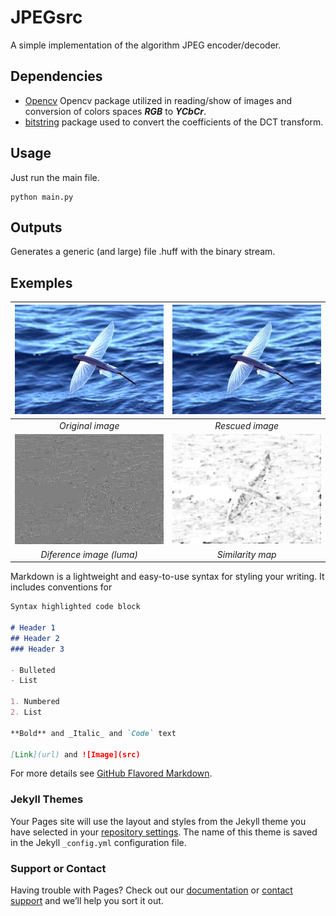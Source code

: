 # JPEGsrc

A simple implementation of the algorithm JPEG encoder/decoder.

## Dependencies

- [Opencv](https://opencv.org/) Opencv package utilized in reading/show of images and conversion of colors spaces ***RGB*** to ***YCbCr***.
- [bitstring](https://pypi.python.org/pypi/bitstring/3.1.3) package used to convert the coefficients of the DCT transform. 

## Usage

Just run the main file.

    python main.py
 
## Outputs

Generates a generic (and large) file .huff with the binary stream.

## Exemples

| ![flyingfish](imtest/flyingfish.jpg) | ![ImRec](imtest/ImRec.png) |
|:------------------------------------:|:--------------------------:|
| *Original image* | *Rescued image* |
| ![ImDif](imtest/ImDif.png) | ![ImSSIMMap](imtest/ImSSIMMap.png) |
| *Diference image (luma)* | *Similarity map* |

Markdown is a lightweight and easy-to-use syntax for styling your writing. It includes conventions for

```markdown
Syntax highlighted code block

# Header 1
## Header 2
### Header 3

- Bulleted
- List

1. Numbered
2. List

**Bold** and _Italic_ and `Code` text

[Link](url) and ![Image](src)
```

For more details see [GitHub Flavored Markdown](https://guides.github.com/features/mastering-markdown/).

### Jekyll Themes

Your Pages site will use the layout and styles from the Jekyll theme you have selected in your [repository settings](https://github.com/navegantes/JPEGsrc/settings). The name of this theme is saved in the Jekyll `_config.yml` configuration file.

### Support or Contact

Having trouble with Pages? Check out our [documentation](https://help.github.com/categories/github-pages-basics/) or [contact support](https://github.com/contact) and we’ll help you sort it out.
